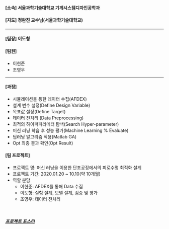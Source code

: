 #### [소속] 서울과학기술대학교 기계시스템디자인공학과
#### [지도] 정완진 교수님(서울과학기술대학교)

---

#### [팀장] 이도형

#### [팀원]
- 이현준
- 조영우
---
#### [과정]

  - 시뮬레이션을 통한 데이터 수집(AFDEX)
  - 설계 변수 설정(Define Design Variable)
  - 목표값 설정(Define Target)
  - 데이터 전처리 (Data Preprocessing)
  - 최적의 하이퍼파라메터 탐색(Search Hyper-parameter)
  - 머신 러닝 학습 후 성능 평가(Machine Learning % Evaluate)
  - 딥러닝 알고리즘 적용(Matlab GA)
  - Opt 최종 결과 확인(Opt Result)

#### [팀 프로젝트]
- 프로젝트 명: 머신 러닝을 이용한 단조공정에서의 피로수명 최적화 설계
- 프로젝트 기간: 2020.01.20 ~ 10.10(약 10개월)
- 역할 분담
  - 이현준: AFDEX를 통해 Data 수집
  - 이도형: 실험 설계, 모델 설계, 검증 및 평가
  - 조영우: 데이터 전처리
<br/>

##### [프로젝트 포스터][doclink]

[doclink]: https://github.com/leedohyeong/Capstone-Design/blob/main/2020-%EC%A1%B0%EC%98%81%EC%9A%B0%2C%EC%9D%B4%EB%8F%84%ED%98%95%2C%EC%9D%B4%ED%98%84%EC%A4%80-%ED%8F%AC%EC%8A%A4%ED%84%B0.pdf



